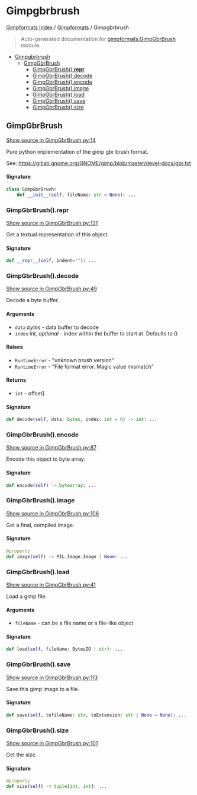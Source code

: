 # Gimpgbrbrush

[Gimpformats Index](../README.md#gimpformats-index) /
[Gimpformats](./index.md#gimpformats) /
Gimpgbrbrush

> Auto-generated documentation for [gimpformats.GimpGbrBrush](../../../gimpformats/GimpGbrBrush.py) module.

- [Gimpgbrbrush](#gimpgbrbrush)
  - [GimpGbrBrush](#gimpgbrbrush)
    - [GimpGbrBrush().__repr__](#gimpgbrbrush()__repr__)
    - [GimpGbrBrush().decode](#gimpgbrbrush()decode)
    - [GimpGbrBrush().encode](#gimpgbrbrush()encode)
    - [GimpGbrBrush().image](#gimpgbrbrush()image)
    - [GimpGbrBrush().load](#gimpgbrbrush()load)
    - [GimpGbrBrush().save](#gimpgbrbrush()save)
    - [GimpGbrBrush().size](#gimpgbrbrush()size)

## GimpGbrBrush

[Show source in GimpGbrBrush.py:14](../../../gimpformats/GimpGbrBrush.py#L14)

Pure python implementation of the gimp gbr brush format.

See:
 https://gitlab.gnome.org/GNOME/gimp/blob/master/devel-docs/gbr.txt

#### Signature

```python
class GimpGbrBrush:
    def __init__(self, fileName: str = None): ...
```

### GimpGbrBrush().__repr__

[Show source in GimpGbrBrush.py:131](../../../gimpformats/GimpGbrBrush.py#L131)

Get a textual representation of this object.

#### Signature

```python
def __repr__(self, indent=""): ...
```

### GimpGbrBrush().decode

[Show source in GimpGbrBrush.py:49](../../../gimpformats/GimpGbrBrush.py#L49)

Decode a byte buffer.

#### Arguments

- `data` *bytes* - data buffer to decode
- `index` *int, optional* - index within the buffer to start at. Defaults to 0.

#### Raises

- `RuntimeError` - "unknown brush version"
- `RuntimeError` - "File format error.  Magic value mismatch"

#### Returns

- `int` - offset]

#### Signature

```python
def decode(self, data: bytes, index: int = 0) -> int: ...
```

### GimpGbrBrush().encode

[Show source in GimpGbrBrush.py:87](../../../gimpformats/GimpGbrBrush.py#L87)

Encode this object to byte array.

#### Signature

```python
def encode(self) -> bytearray: ...
```

### GimpGbrBrush().image

[Show source in GimpGbrBrush.py:106](../../../gimpformats/GimpGbrBrush.py#L106)

Get a final, compiled image.

#### Signature

```python
@property
def image(self) -> PIL.Image.Image | None: ...
```

### GimpGbrBrush().load

[Show source in GimpGbrBrush.py:41](../../../gimpformats/GimpGbrBrush.py#L41)

Load a gimp file.

#### Arguments

- `fileName` - can be a file name or a file-like object

#### Signature

```python
def load(self, fileName: BytesIO | str): ...
```

### GimpGbrBrush().save

[Show source in GimpGbrBrush.py:113](../../../gimpformats/GimpGbrBrush.py#L113)

Save this gimp image to a file.

#### Signature

```python
def save(self, tofileName: str, toExtension: str | None = None): ...
```

### GimpGbrBrush().size

[Show source in GimpGbrBrush.py:101](../../../gimpformats/GimpGbrBrush.py#L101)

Get the size.

#### Signature

```python
@property
def size(self) -> tuple[int, int]: ...
```